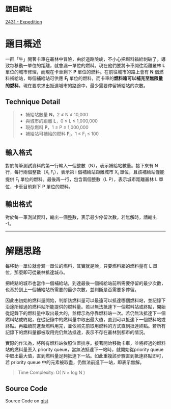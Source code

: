 <!--
[date]: 2012-02-08
[title]:		[POJ] 2431 - Expedition
[name]:	poj-2431-expedition
[tag]:	POJ, priority queue | 優先佇列, greedy | 貪心
-->

題目網址
----------
[2431 - Expedition][1]

題目概述
======

一群「牛」開著卡車在叢林中冒險，由於道路險峻，不小心把燃料箱給刺破了。導致每移動一單位的距離，就會漏一單位的燃料。現在他們要將卡車開往距離叢林 **L** 單位的城市修理，而現在卡車剩下 **P** 單位的燃料。在前往城市的路上會有 **N** 個燃料補給站，每個補給站可供應 **F<sub>i</sub>** 單位的燃料，而卡車的**燃料箱可以補充至無限量的燃料**。現在要求求出抵達城市的路途中，最少需要停留補給站的次數。

Technique Detail
----------------------


> - 補給站數量 **N**，2 ≤ N ≤ 10,000
> - 與城市的距離 **L**，0 ≤ L ≤ 1,000,000
> - 現存燃料 **P**，1 ≤ P ≤ 1,000,000
> - 補給站可補給的燃料 **F<sub>i</sub>**，1 ≤ F<sub>i</sub> ≤ 100

輸入格式
----------

對於每筆測試資料的第一行輸入一個整數（N），表示補給站數量。接下來有 N 行，每行兩個整數（X<sub>i</sub> F<sub>i</sub>），表示第 i 個補給站距離城市 X<sub>i</sub> 單位，且該補給站僅能提供 F<sub>i</sub> 單位的燃料。最後再一行，包含兩個整數（L P），表示城市距離叢林 L 單位，卡車目前剩下 P 單位的燃料。

輸出格式
----------

對於每一筆測試資料，輸出一個整數，表示最少停留次數。若無解時，請輸出 -1。

---

解題思路
========

每移動一單位就會漏一單位的燃料，其實就是說，只要燃料箱的燃料量有 L 單位，那麼即可從叢林抵達城市。

把終點的城市也當作一個補給站，到達最後一個補給站前所需要停留的最少次數，也基於到上一個補給站所需要的最少次數，並判斷是否需要多停留。

因此由初始的燃料量開始，判斷該燃料量可以最遠可以抵達哪個燃料站，並記錄下沿途所經過的燃料站所能提供的燃料量。若以無法抵達下一個燃料站或終點，開始從記錄下的燃料量中取出最大的，並標示為停靠燃料站一次。若仍無法抵達下一個燃料站或終點，在從記錄中的燃料量中取出最大值，直到可以抵達下一個燃料站或終點。再繼續前進至燃料用完，並依照先前取用燃料的方式直到抵達終點。若所有記錄下的燃料量都被取用完仍無法抵達，表示不存在叢林到都市的情況。

實際的作法為，將所有燃料站依照位置排序。接著開始移動卡車，並將經過的燃料站的燃料量丟入 priority queue，當無法抵達下一站時，就開始從priority queue 中取出最大值，直到燃料量足夠抵達下一站。如此重複該步驟直到抵達終點即可，若 priority queue 中的元素被取盡，仍無法前進下一站，即表示無解。

> Time Complexity: O( N × log N )

Source Code
-----------------

Source Code on [gist][2]

<script src="https://gist.github.com/1789738.js?file=2431%20-%20Expedition.cpp"></script>

[1]: http://poj.org/problem?id=2431 "Expedition"
[2]: https://gist.github.com/1789738
